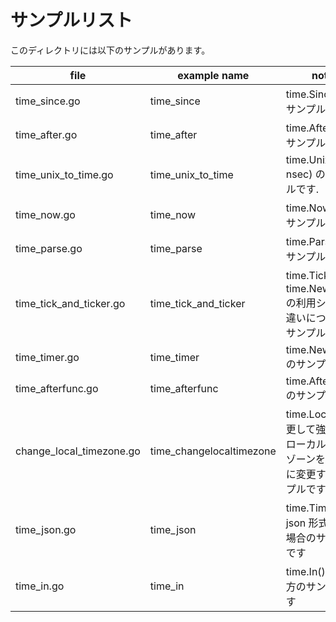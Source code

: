 # サンプルリスト

このディレクトリには以下のサンプルがあります。

|file|example name|note|
|----|------------|----|
|time\_since.go|time\_since|time.Since() のサンプルです.|
|time\_after.go|time\_after|time.After() のサンプルです.|
|time\_unix\_to\_time.go|time\_unix\_to\_time|time.Unix(sec, nsec) のサンプルです.|
|time\_now.go|time\_now|time.Now() のサンプルです.|
|time\_parse.go|time\_parse|time.Parse() のサンプルです.|
|time\_tick\_and\_ticker.go|time\_tick\_and\_ticker|time.Tick と time.NewTicker の利用シーンの違いについてのサンプルです|
|time\_timer.go|time\_timer|time.NewTimer のサンプルです|
|time\_afterfunc.go|time\_afterfunc|time.AfterFunc のサンプルです|
|change\_local\_timezone.go|time_changelocaltimezone|time.Localを変更して強制的にローカルタイムゾーンを一時的に変更するサンプルです|
|time\_json.go|time\_json|time.Time を json 形式で扱う場合のサンプルです|
|time\_in.go|time\_in|time.In() の使い方のサンプルです|
